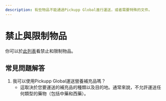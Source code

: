 ```yaml
---
description: 有些物品不能通過Pickupp Global進行運送，或者需要特殊的文件。
---
```


# 禁止與限制物品

你可以於[此列表](https://drive.google.com/file/d/1WDzSrA2-eWGlqtizPpIRRDA9sMeiNsMH/view)看禁止和限制物品。

## 常見問題解答

1. 我可以使用Pickupp Global運送營養補充品嗎？&#x20;
   * 這取決於您要運送的補充品的種類以及目的地。通常來說，不允許運送任何類型的藥物（包括中藥和西藥）。
